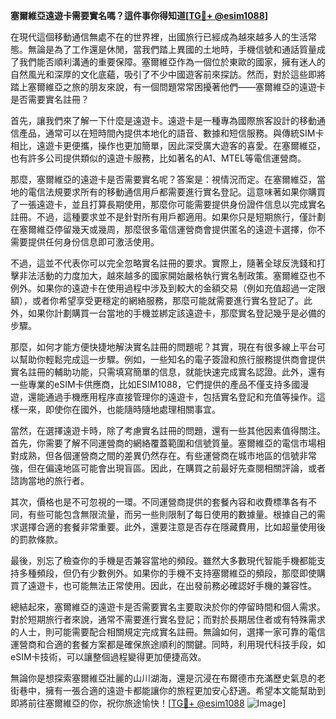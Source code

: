 **塞爾維亞遠遊卡需要實名嗎？這件事你得知道[[TG💪+ @esim1088](https://t.me/s/esim1088)]**

在現代這個移動通信無處不在的世界裡，出國旅行已經成為越來越多人的生活常態。無論是為了工作還是休閒，當我們踏上異國的土地時，手機信號和通話質量成了我們能否順利溝通的重要保障。塞爾維亞作為一個位於東歐的國家，擁有迷人的自然風光和深厚的文化底蘊，吸引了不少中國遊客前來探訪。然而，對於這些即將踏上塞爾維亞之旅的朋友來說，有一個問題常常困擾著他們——塞爾維亞的遠遊卡是否需要實名註冊？

首先，讓我們來了解一下什麼是遠遊卡。遠遊卡是一種專為國際旅客設計的移動通信產品，通常可以在短時間內提供本地化的語音、數據和短信服務。與傳統SIM卡相比，遠遊卡更便攜，操作也更加簡單，因此深受廣大遊客的喜愛。在塞爾維亞，也有許多公司提供類似的遠遊卡服務，比如著名的A1、MTEL等電信運營商。

那麼，塞爾維亞的遠遊卡是否需要實名呢？答案是：視情況而定。在塞爾維亞，當地的電信法規要求所有的移動通信用戶都需要進行實名登記。這意味著如果你購買了一張遠遊卡，並且打算長期使用，那麼你可能需要提供身份證件信息以完成實名註冊。不過，這種要求並不是針對所有用戶都適用。如果你只是短期旅行，僅計劃在塞爾維亞停留幾天或幾周，那麼很多電信運營商會提供匿名的遠遊卡選擇，你不需要提供任何身份信息即可激活使用。

不過，這並不代表你可以完全忽略實名註冊的要求。實際上，隨著全球反洗錢和打擊非法活動的力度加大，越來越多的國家開始嚴格執行實名制政策。塞爾維亞也不例外。如果你的遠遊卡在使用過程中涉及到較大的金額交易（例如充值超過一定限額），或者你希望享受更穩定的網絡服務，那麼可能就需要進行實名登記了。此外，如果你計劃購買一台當地的手機並綁定該遠遊卡，那麼實名登記幾乎是必備的步驟。

那麼，如何才能方便快捷地解決實名註冊的問題呢？其實，現在有很多線上平台可以幫助你輕鬆完成這一步驟。例如，一些知名的電子簽證和旅行服務提供商會提供實名註冊的輔助功能，只需填寫簡單的信息，就能快速完成實名認證。此外，還有一些專業的eSIM卡供應商，比如ESIM1088，它們提供的產品不僅支持多國漫遊，還能通過手機應用程序直接管理你的遠遊卡，包括實名登記和充值等操作。這樣一來，即使你在國外，也能隨時隨地處理相關事宜。

當然，在選擇遠遊卡時，除了考慮實名註冊的問題，還有一些其他因素值得關注。首先，你需要了解不同運營商的網絡覆蓋範圍和信號質量。塞爾維亞的電信市場相對成熟，但各個運營商之間的差異仍然存在。有些運營商在城市地區的信號非常強，但在偏遠地區可能會出現盲區。因此，在購買之前最好先查閱相關評論，或者諮詢當地的旅行者。

其次，價格也是不可忽視的一環。不同運營商提供的套餐內容和收費標準各有不同，有些可能包含無限流量，而另一些則限制了每日使用的數據量。根據自己的需求選擇合適的套餐非常重要。此外，還要注意是否存在隱藏費用，比如超量使用後的罰款條款。

最後，別忘了檢查你的手機是否兼容當地的頻段。雖然大多數現代智能手機都能支持多種頻段，但仍有少數例外。如果你的手機不支持塞爾維亞的頻段，那麼即使購買了遠遊卡，也可能無法正常使用。因此，在出發前務必確認好手機的兼容性。

總結起來，塞爾維亞的遠遊卡是否需要實名主要取決於你的停留時間和個人需求。對於短期旅行者來說，通常不需要進行實名登記；而對於長期居住者或有特殊需求的人士，則可能需要配合相關規定完成實名註冊。無論如何，選擇一家可靠的電信運營商和合適的套餐方案都是確保旅途順利的關鍵。同時，利用現代科技手段，如eSIM卡技術，可以讓整個過程變得更加便捷高效。

無論你是想探索塞爾維亞壯麗的山川湖海，還是沉浸在布爾德市充滿歷史氣息的老街巷中，擁有一張合適的遠遊卡都能讓你的旅程更加安心舒適。希望本文能幫助到即將前往塞爾維亞的你，祝你旅途愉快！[[TG💪+ @esim1088](https://t.me/s/esim1088) ![Image](https://i.postimg.cc/4NQfJmqS/Snipaste-2025-05-13-00-14-12.png)]